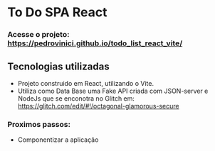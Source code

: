 # To Do SPA React

### Acesse o projeto: https://pedrovinici.github.io/todo_list_react_vite/

## Tecnologias utilizadas
* Projeto construido em React, utilizando o Vite.
* Utiliza como Data Base uma Fake API criada com JSON-server e NodeJs que se enconotra no Glitch em: https://glitch.com/edit/#!/octagonal-glamorous-secure
### Proximos passos:
* Componentizar a aplicação
